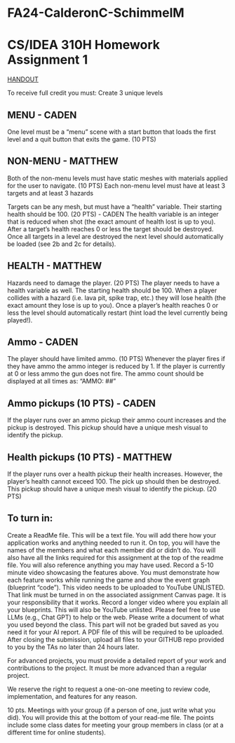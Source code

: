# FA24-CalderonC-SchimmelM

# CS/IDEA 310H Homework Assignment 1 
[HANDOUT](https://docs.google.com/document/d/1YHGVKxKXaV6iCBZz2NBUy_Db-9UPyPt_P0MxcMnYs60/edit?usp=sharing)

To receive full credit you must:
Create 3 unique levels
## MENU - CADEN
One level must be a “menu” scene with a start button that loads the first level and a quit button that exits the game. (10 PTS)
## NON-MENU - MATTHEW
Both of the non-menu levels must have static meshes with materials applied for the user to navigate. (10 PTS)
Each non-menu level must have at least 3 targets and at least 3 hazards

Targets can be any mesh, but must have a “health” variable. Their starting health should be 100. (20 PTS) - CADEN
The health variable is an integer that is reduced when shot (the exact amount of health lost is up to you). After a target’s health reaches 0 or less the target should be destroyed.
Once all targets in a level are destroyed the next level should automatically be loaded (see 2b and 2c for details).

## HEALTH - MATTHEW
Hazards need to damage the player. (20 PTS)
The player needs to have a health variable as well. The starting health should be 100.
When a player collides with a hazard (i.e. lava pit, spike trap, etc.) they will lose health (the exact amount they lose is up to you).
Once a player’s health reaches 0 or less the level should automatically restart (hint load the level currently being played!).

## Ammo - CADEN
The player should have limited ammo. (10 PTS)
Whenever the player fires if they have ammo the ammo integer is reduced by 1.
If the player is currently at 0 or less ammo the gun does not fire.
The ammo count should be displayed at all times as: “AMMO: ##”

## Ammo pickups (10 PTS) - CADEN
If the player runs over an ammo pickup their ammo count increases and the pickup is destroyed.
This pickup should have a unique mesh visual to identify the pickup.
## Health pickups (10 PTS) - MATTHEW
If the player runs over a health pickup their health increases. However, the player’s health cannot exceed 100. The pick up should then be destroyed.
This pickup should have a unique mesh visual to identify the pickup. (20 PTS) 


## To turn in:
Create a ReadMe file. This will be a text file. You will add there how your application works and anything needed to run it. On top, you will have the names of the members and what each member did or didn’t do. You will also have all the links required for this assignment at the top of the readme file.  You will also reference anything you may have used. 
Record a 5-10 minute video showcasing the features above. You must demonstrate how each feature works while running the game and show the event graph (blueprint “code”). This video needs to be uploaded to YouTube UNLISTED. That link must be turned in on the associated assignment Canvas page. It is your responsibility that it works. 
Record a longer video where you explain all your blueprints. This will also be YouTube unlisted. 
Please feel free to use LLMs (e.g., Chat GPT) to help or the web. Please write a document of what you used beyond the class. This part will not be graded but saved as you need it for your AI report. A PDF file of this will be required to be uploaded. 
After closing the submission, upload all files to your GITHUB repo provided to you by the TAs no later than 24 hours later. 

For advanced projects, you must provide a detailed report of your work and contributions to the project. It must be more advanced than a regular project. 

We reserve the right to request a one-on-one meeting to review code, implementation, and features for any reason.

10 pts. Meetings with your group (if a person of one, just write what you did). You will provide this at the bottom of your read-me file. The points include some class dates for meeting your group members in class (or at a different time for online students). 
